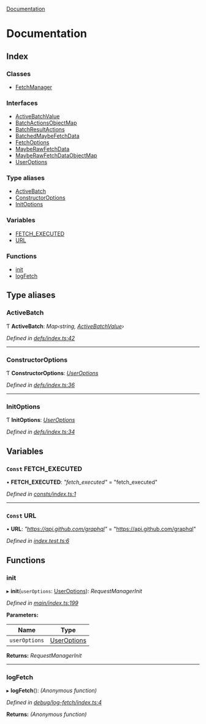 [Documentation](README.md)

# Documentation

## Index

### Classes

* [FetchManager](classes/fetchmanager.md)

### Interfaces

* [ActiveBatchValue](interfaces/activebatchvalue.md)
* [BatchActionsObjectMap](interfaces/batchactionsobjectmap.md)
* [BatchResultActions](interfaces/batchresultactions.md)
* [BatchedMaybeFetchData](interfaces/batchedmaybefetchdata.md)
* [FetchOptions](interfaces/fetchoptions.md)
* [MaybeRawFetchData](interfaces/mayberawfetchdata.md)
* [MaybeRawFetchDataObjectMap](interfaces/mayberawfetchdataobjectmap.md)
* [UserOptions](interfaces/useroptions.md)

### Type aliases

* [ActiveBatch](README.md#activebatch)
* [ConstructorOptions](README.md#constructoroptions)
* [InitOptions](README.md#initoptions)

### Variables

* [FETCH_EXECUTED](README.md#const-fetch_executed)
* [URL](README.md#const-url)

### Functions

* [init](README.md#init)
* [logFetch](README.md#logfetch)

## Type aliases

###  ActiveBatch

Ƭ **ActiveBatch**: *Map‹string, [ActiveBatchValue](interfaces/activebatchvalue.md)›*

*Defined in [defs/index.ts:42](https://github.com/badbatch/graphql-box/blob/8c3dc0a/packages/fetch-manager/src/defs/index.ts#L42)*

___

###  ConstructorOptions

Ƭ **ConstructorOptions**: *[UserOptions](interfaces/useroptions.md)*

*Defined in [defs/index.ts:36](https://github.com/badbatch/graphql-box/blob/8c3dc0a/packages/fetch-manager/src/defs/index.ts#L36)*

___

###  InitOptions

Ƭ **InitOptions**: *[UserOptions](interfaces/useroptions.md)*

*Defined in [defs/index.ts:34](https://github.com/badbatch/graphql-box/blob/8c3dc0a/packages/fetch-manager/src/defs/index.ts#L34)*

## Variables

### `Const` FETCH_EXECUTED

• **FETCH_EXECUTED**: *"fetch_executed"* = "fetch_executed"

*Defined in [consts/index.ts:1](https://github.com/badbatch/graphql-box/blob/8c3dc0a/packages/fetch-manager/src/consts/index.ts#L1)*

___

### `Const` URL

• **URL**: *"https://api.github.com/graphql"* = "https://api.github.com/graphql"

*Defined in [index.test.ts:6](https://github.com/badbatch/graphql-box/blob/8c3dc0a/packages/fetch-manager/src/index.test.ts#L6)*

## Functions

###  init

▸ **init**(`userOptions`: [UserOptions](interfaces/useroptions.md)): *RequestManagerInit*

*Defined in [main/index.ts:199](https://github.com/badbatch/graphql-box/blob/8c3dc0a/packages/fetch-manager/src/main/index.ts#L199)*

**Parameters:**

Name | Type |
------ | ------ |
`userOptions` | [UserOptions](interfaces/useroptions.md) |

**Returns:** *RequestManagerInit*

___

###  logFetch

▸ **logFetch**(): *(Anonymous function)*

*Defined in [debug/log-fetch/index.ts:4](https://github.com/badbatch/graphql-box/blob/8c3dc0a/packages/fetch-manager/src/debug/log-fetch/index.ts#L4)*

**Returns:** *(Anonymous function)*
